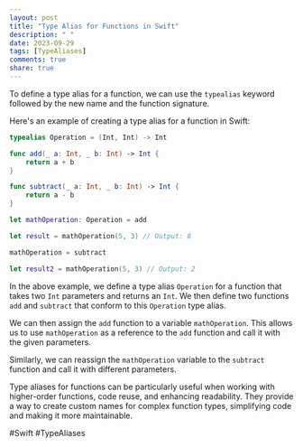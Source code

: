 ```yaml
---
layout: post
title: "Type Alias for Functions in Swift"
description: " "
date: 2023-09-29
tags: [TypeAliases]
comments: true
share: true
---
```


To define a type alias for a function, we can use the `typealias` keyword followed by the new name and the function signature.

Here's an example of creating a type alias for a function in Swift:

```swift
typealias Operation = (Int, Int) -> Int

func add(_ a: Int, _ b: Int) -> Int {
    return a + b
}

func subtract(_ a: Int, _ b: Int) -> Int {
    return a - b
}

let mathOperation: Operation = add

let result = mathOperation(5, 3) // Output: 8

mathOperation = subtract

let result2 = mathOperation(5, 3) // Output: 2
```

In the above example, we define a type alias `Operation` for a function that takes two `Int` parameters and returns an `Int`. We then define two functions `add` and `subtract` that conform to this `Operation` type alias.

We can then assign the `add` function to a variable `mathOperation`. This allows us to use `mathOperation` as a reference to the `add` function and call it with the given parameters.

Similarly, we can reassign the `mathOperation` variable to the `subtract` function and call it with different parameters.

Type aliases for functions can be particularly useful when working with higher-order functions, code reuse, and enhancing readability. They provide a way to create custom names for complex function types, simplifying code and making it more maintainable.

#Swift #TypeAliases